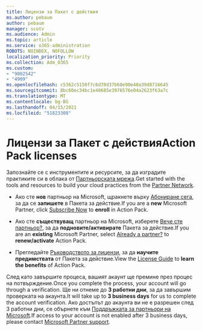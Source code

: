 ```yaml
---
title: Лицензи за Пакет с действия
ms.author: pebaum
author: pebaum
manager: scotv
ms.audience: Admin
ms.topic: article
ms.service: o365-administration
ROBOTS: NOINDEX, NOFOLLOW
localization_priority: Priority
ms.collection: Adm_O365
ms.custom:
- "9002542"
- "4909"
ms.openlocfilehash: c5362c5150f7c6d70d37b60e90e48a39d8716645
ms.sourcegitcommit: 8bc60ec34bc1e40685e3976576e04a2623f63a7c
ms.translationtype: MT
ms.contentlocale: bg-BG
ms.lasthandoff: 04/15/2021
ms.locfileid: "51823308"
---
```

# <a name="action-pack-licenses"></a><span data-ttu-id="70135-102">Лицензи за Пакет с действия</span><span class="sxs-lookup"><span data-stu-id="70135-102">Action Pack licenses</span></span>

<span data-ttu-id="70135-103">Запознайте се с инструментите и ресурсите, за да изградите практиките си в облака от [Партньорската мрежа](https://aka.ms/MPNActionPack).</span><span class="sxs-lookup"><span data-stu-id="70135-103">Get started with the tools and resources to build your cloud practices from the [Partner Network](https://aka.ms/MPNActionPack).</span></span>

- <span data-ttu-id="70135-104">Ако сте **нов** партньор на Microsoft, щракнете върху [Абониране сега](https://aka.ms/MPNActionPackNew), за да се **запишете** в Пакета за действие.</span><span class="sxs-lookup"><span data-stu-id="70135-104">If you are a **new** Microsoft Partner, click [Subscribe Now](https://aka.ms/MPNActionPackNew) to **enroll** in Action Pack.</span></span>

- <span data-ttu-id="70135-105">Ако сте **съществуващ** партньор на Microsoft, изберете [Вече сте партньор?](https://aka.ms/MPNActionPackExisting), за да **подновите/активирате** Пакета за действие.</span><span class="sxs-lookup"><span data-stu-id="70135-105">If you are an **existing** Microsoft Partner, select [Already a partner?](https://aka.ms/MPNActionPackExisting) to **renew/activate** Action Pack.</span></span> 

- <span data-ttu-id="70135-106">Прегледайте [Ръководството за лицензи](https://aka.ms/MPNActionPackGuide), за да **научите предимствата** от Пакета за действие.</span><span class="sxs-lookup"><span data-stu-id="70135-106">View the [License Guide](https://aka.ms/MPNActionPackGuide) to **learn the benefits** of Action Pack.</span></span> 

<span data-ttu-id="70135-107">След като завършите процеса, вашият акаунт ще премине през процес на потвърждение.</span><span class="sxs-lookup"><span data-stu-id="70135-107">Once you complete the process, your account will go through a verification.</span></span> <span data-ttu-id="70135-108">Ще ни отнеме до **3 работни дни**, за да завършим проверката на акаунта.</span><span class="sxs-lookup"><span data-stu-id="70135-108">It will take up to **3 business days** for us to complete the account verification.</span></span> <span data-ttu-id="70135-109">Ако достъпът до акаунта ви не е разрешен след 3 работни дни, се обърнете към [Поддръжката за партньори на Microsoft](https://aka.ms/MPNActionPackSupport).</span><span class="sxs-lookup"><span data-stu-id="70135-109">If access to your account is not enabled after 3 business days, please contact [Microsoft Partner support](https://aka.ms/MPNActionPackSupport).</span></span> 
